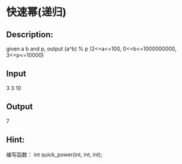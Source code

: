 # 快速幂(递归)

## Description:

given a b and p, output (a^b) % p   (2<=a<=100, 0<=b<=1000000000,  3<=p<=10000)

## Input
3 3 10

## Output
7

## Hint:
编写函数：
int quick_power(int, int, int);
